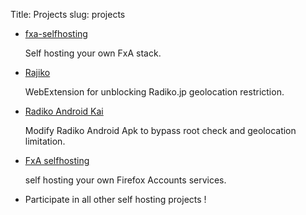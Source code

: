 Title: Projects
slug: projects

+ [fxa-selfhosting](https://github.com/jackyzy823/fxa-selfhosting)

	Self hosting your own FxA stack.

+ [Rajiko](https://github.com/jackyzy823/rajiko) 

    WebExtension for unblocking Radiko.jp geolocation restriction.

+ [Radiko Android Kai](https://github.com/jackyzy823/radiko_android_kai) 
    
    Modify Radiko Android Apk to bypass root check and geolocation limitation.

+ [FxA selfhosting](https://github.com/jackyzy823/fxa-selfhosting)

    self hosting your own Firefox Accounts services.

+ Participate in all other self hosting projects !
